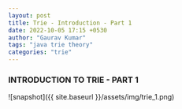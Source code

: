 ```yaml
---
layout: post
title: Trie - Introduction - Part 1
date: 2022-10-05 17:15 +0530
author: "Gaurav Kumar"
tags: "java trie theory"
categories: "trie"
---
```


### INTRODUCTION TO TRIE - PART 1

![snapshot]({{ site.baseurl }}/assets/img/trie_1.png)
